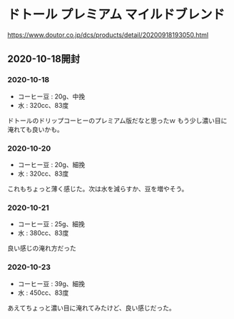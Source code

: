 # ドトール プレミアム マイルドブレンド

<https://www.doutor.co.jp/dcs/products/detail/20200918193050.html>

## 2020-10-18開封

### 2020-10-18

- コーヒー豆 : 20g、中挽
- 水 : 320cc、83度

ドトールのドリップコーヒーのプレミアム版だなと思ったｗ もう少し濃い目に淹れても良いかも。

### 2020-10-20

- コーヒー豆 : 20g、細挽
- 水 : 320cc、83度

これもちょっと薄く感じた。次は水を減らすか、豆を増やそう。

### 2020-10-21

- コーヒー豆 : 25g、細挽
- 水 : 380cc、83度

良い感じの淹れ方だった

### 2020-10-23

- コーヒー豆 : 39g、細挽
- 水 : 450cc、83度

あえてちょっと濃い目に淹れてみたけど、良い感じだった。
